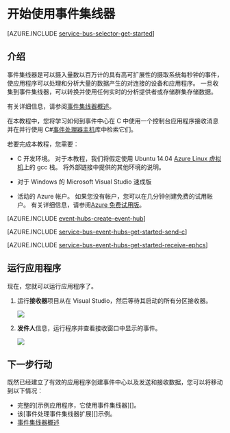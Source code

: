 <properties
    pageTitle="开始使用 C 和 C# 中的事件集线器 |Microsoft Azure"
    description="按照本教程中若要开始使用 Azure 事件集线器;在 C 发送事件和接收 C# 使用 EventProcessorHost 中的折边。"
    services="event-hubs"
    documentationCenter=""
    authors="jtaubensee"
    manager="timlt"
    editor=""/>

<tags
    ms.service="event-hubs"
    ms.workload="na"
    ms.tgt_pltfrm="c"
    ms.devlang="csharp"
    ms.topic="article"
    ms.date="08/16/2016"
    ms.author="jotaub;sethm"/>

# <a name="get-started-with-event-hubs"></a>开始使用事件集线器

[AZURE.INCLUDE [service-bus-selector-get-started](../../includes/service-bus-selector-get-started.md)]

## <a name="introduction"></a>介绍

事件集线器是可以摄入量数以百万计的具有高可扩展性的摄取系统每秒钟的事件，使应用程序可以处理和分析大量的数据产生的对连接的设备和应用程序。 一旦收集到事件集线器，可以转换并使用任何实时的分析提供者或存储群集存储数据。

有关详细信息，请参阅[事件集线器概述][]。

在本教程中，您将学习如何到事件中心在 C 中使用一个控制台应用程序接收消息并在并行使用 C#[事件处理器主机][]库中检索它们。

若要完成本教程，您需要︰

+ C 开发环境。 对于本教程，我们将假定使用 Ubuntu 14.04 [Azure Linux 虚拟机](../virtual-machines/virtual-machines-linux-quick-create-cli.md)上的 gcc 栈。 将外部链接中提供的其他环境的说明。

+ 对于 Windows 的 Microsoft Visual Studio 速成版

+ 活动的 Azure 帐户。 如果您没有帐户，您可以在几分钟创建免费的试用帐户。 有关详细信息，请参阅[Azure 免费试用版](https://azure.microsoft.com/pricing/free-trial/)。

[AZURE.INCLUDE [event-hubs-create-event-hub](../../includes/event-hubs-create-event-hub.md)]

[AZURE.INCLUDE [service-bus-event-hubs-get-started-send-c](../../includes/service-bus-event-hubs-get-started-send-c.md)]

[AZURE.INCLUDE [service-bus-event-hubs-get-started-receive-ephcs](../../includes/service-bus-event-hubs-get-started-receive-ephcs.md)]

## <a name="run-the-applications"></a>运行应用程序

现在，您就可以运行应用程序了。

1.  运行**接收器**项目从在 Visual Studio，然后等待其启动的所有分区接收器。

    ![][21]

2.  **发件人**信息，运行程序并查看接收窗口中显示的事件。

    ![][24]

## <a name="next-steps"></a>下一步行动

既然已经建立了有效的应用程序创建事件中心以及发送和接收数据，您可以将移动到以下情况︰

- 完整的[示例应用程序，它使用事件集线器][]。
- 该[事件处理事件集线器扩展][]示例。
- [事件集线器概述][]

<!-- Images. -->
[21]: ./media/event-hubs-c-ephcs-getstarted/run-csharp-ephcs1.png
[24]: ./media/event-hubs-c-ephcs-getstarted/receive-eph-c.png

<!-- Links -->
[Azure classic portal]: https://manage.windowsazure.com/
[事件处理器主机]: https://www.nuget.org/packages/Microsoft.Azure.ServiceBus.EventProcessorHost
[事件集线器概述]: event-hubs-overview.md
[示例应用程序使用事件集线器]: https://code.msdn.microsoft.com/Service-Bus-Event-Hub-286fd097
[扩展事件处理事件集线器]: https://code.msdn.microsoft.com/Service-Bus-Event-Hub-45f43fc3
